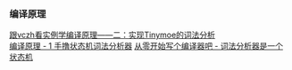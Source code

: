 ### 编译原理


[跟vczh看实例学编译原理——二：实现Tinymoe的词法分析](http://www.cppblog.com/vczh/archive/2014/03/02/206014.html)  
[编译原理 - 1 手撸状态机词法分析器](https://www.cnblogs.com/pointer-smq/p/4904531.html)
[从零开始写个编译器吧 - 词法分析器是一个状态机](https://segmentfault.com/a/1190000002478486)
